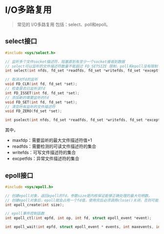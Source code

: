 # I/O多路复用

> 常见的 I/O多路复用 包括：select、poll和epoll。

## select接口

```cpp
#include <sys/select.h>

// 监听多个文件socket描述符，阻塞直到有至少一个socket接收到数据
// select可以监听的文件描述符数量不能超过 FD_SETSIZE 限制，poll和epoll没有限制
int select(int nfds, fd_set *readfds, fd_set *writefds, fd_set *exceptfds, struct timeval *timeout);

// 取消对fd的监听
void FD_CLR(int fd, fd_set *set);
// 检查是否已监听该fd
int FD_ISSET(int fd, fd_set *set);
// 添加新的需要监听的fd
void FD_SET(int fd, fd_set *set);
// 清空所有监听的文件描述符
void FD_ZERO(fd_set *set);

int pselect(int nfds, fd_set *readfds, fd_set *writefds, fd_set *exceptfds, const struct timespec *timeout, const sigset_t *sigmask);
```

其中，
- maxfdp：需要监听的最大文件描述符值+1
- readfds：需要检测的可读文件描述符的集合
- writefds：可写文件描述符的集合
- excpetfds：异常文件描述符的集合


## epoll接口

```cpp
#include <sys/epoll.h>

// 创建epoll对象，返回epoll的fd。参数size是内核保证能够正确处理的最大句柄数。
// 创建epoll对象后，epoll就会占用一个fd值，使用完后必须调用close()关闭，否则可能导致fd耗尽。
int epoll_create(int size);

// epoll事件控制函数
int epoll_ctl(int epfd, int op, int fd, struct epoll_event *event);

int epoll_wait(int epfd, struct epoll_event * events, int maxevents, int timeout);
```

